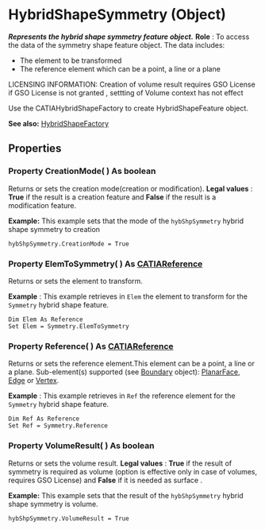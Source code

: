 # HybridShapeSymmetry (Object)

**_Represents the hybrid shape symmetry feature object._**
**Role** : To access the data of the symmetry shape feature object. The data includes:

  * The element to be transformed
  * The reference element which can be a point, a line or a plane

LICENSING INFORMATION: Creation of volume result requires GSO License
if GSO License is not granted , settting of Volume context has not effect

Use the CATIAHybridShapeFactory to create HybridShapeFeature object.

**See also:**      [HybridShapeFactory](../GSMInterfaces/interface_HybridShapeFactory_68680.md)

## Properties

### Property **CreationMode**( ) As boolean

Returns or sets the creation mode(creation or modification).
**Legal values** : **True** if the result is a creation feature and **False** if the result is a modification feature.

**Example:**      This example sets that the mode of the `hybShpSymmetry` hybrid shape symmetry to creation

```VBScript
hybShpSymmetry.CreationMode = True

```

### Property **ElemToSymmetry**( ) As [CATIAReference](../InfInterfaces/interface_Reference_17481.md)

Returns or sets the element to transform.

**Example** :      This example retrieves in `Elem` the element to transform for the `Symmetry` hybrid shape feature.

```VBScript
Dim Elem As Reference
Set Elem = Symmetry.ElemToSymmetry

```

### Property **Reference**( ) As [CATIAReference](../InfInterfaces/interface_Reference_17481.md)

Returns or sets the reference element.This element can be a point, a line or a plane.
Sub-element(s) supported (see [Boundary](../MecModInterfaces/interface_Boundary_14542.md) object): [PlanarFace](../MecModInterfaces/interface_PlanarFace_20456.md), [Edge](../MecModInterfaces/interface_Edge_3456.md) or [Vertex](../MecModInterfaces/interface_Vertex_8466.md).

**Example** :      This example retrieves in `Ref` the reference element for the `Symmetry` hybrid shape feature.

```VBScript
Dim Ref As Reference
Set Ref = Symmetry.Reference

```

### Property **VolumeResult**( ) As boolean

Returns or sets the volume result.
**Legal values** : **True** if the result of symmetry is required as volume (option is effective only in case of volumes, requires GSO License) and **False** if it is needed as surface .

**Example:**      This example sets that the result of the `hybShpSymmetry` hybrid shape symmetry is volume.

```VBScript
hybShpSymmetry.VolumeResult = True

```